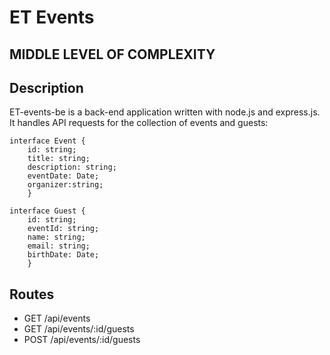 # ET Events

## MIDDLE LEVEL OF COMPLEXITY

## Description

ET-events-be is a back-end application written with node.js and express.js. It
handles API requests for the collection of events and guests:

```
interface Event {
    id: string;
    title: string;
    description: string;
    eventDate: Date;
    organizer:string;
    }
```

```
interface Guest {
    id: string;
    eventId: string;
    name: string;
    email: string;
    birthDate: Date;
    }
```

## Routes

- GET /api/events
- GET /api/events/:id/guests
- POST /api/events/:id/guests
